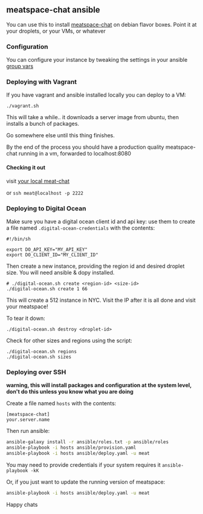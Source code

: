 ## meatspace-chat ansible

You can use this to install [meatspace-chat](https://github.com/meatspaces/meatspace-chat) on debian flavor boxes.
Point it at your droplets, or your VMs, or whatever

### Configuration

You can configure your instance by tweaking the settings in your ansible [group vars](https://github.com/eggsby/meatspace-chat-ansible/blob/master/ansible/group_vars/all)

### Deploying with Vagrant

If you have vagrant and ansible installed locally you can deploy to a VM:

`./vagrant.sh`

This will take a while.. it downloads a server image from ubuntu, then installs a bunch of packages.

Go somewhere else until this thing finishes.

By the end of the process you should have a production quality meatspace-chat running in a vm, forwarded to localhost:8080

#### Checking it out

visit [your local meat-chat](http://localhost:8080)

or `ssh meat@localhost -p 2222`


### Deploying to Digital Ocean

Make sure you have a digital ocean client id and api key: use them to create a file named `.digital-ocean-credentials` with the contents:

```
#!/bin/sh

export DO_API_KEY="MY_API_KEY"
export DO_CLIENT_ID="MY_CLIENT_ID"
```

Then create a new instance, providing the region id and desired droplet size. You will need ansible & dopy installed.

```
# ./digital-ocean.sh create <region-id> <size-id>
./digital-ocean.sh create 1 66
```

This will create a 512 instance in NYC. Visit the IP after it is all done and visit your meatspace!

To tear it down:

```
./digital-ocean.sh destroy <droplet-id>
```

Check for other sizes and regions using the script:

```
./digital-ocean.sh regions
./digital-ocean.sh sizes
```


### Deploying over SSH

**warning, this will install packages and configuration at the system level, don't do this unless you know what you are doing**

Create a file named `hosts` with the contents:

```
[meatspace-chat]
your.server.name
```

Then run ansible:

```sh
ansible-galaxy install -r ansible/roles.txt -p ansible/roles
ansible-playbook -i hosts ansible/provision.yaml
ansible-playbook -i hosts ansible/deploy.yaml -u meat
```

You may need to provide credentials if your system requires it `ansible-playbook -kK`

Or, if you just want to update the running version of meatspace:

```sh
ansible-playbook -i hosts ansible/deploy.yaml -u meat
```

Happy chats
